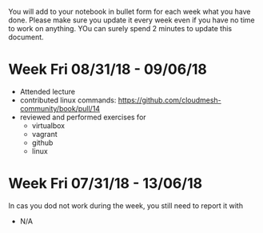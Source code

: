 You will add to your notebook in bullet form for each week what you have done. Please make sure you update it every week even if you have no time to work on anything. YOu can surely spend 2 minutes to update this document.

# Week Fri 08/31/18 - 09/06/18

* Attended lecture
* contributed linux commands:  https://github.com/cloudmesh-community/book/pull/14
* reviewed and performed exercises for
  * virtualbox
  * vagrant
  * github
  * linux

# Week Fri 07/31/18 - 13/06/18

In cas you dod not work during the week, you still need to report it with 

* N/A
